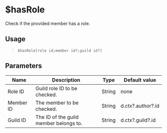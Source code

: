 # $hasRole
Check if the provided member has a role.
## Usage
> `$hasRole[role id;member id?;guild id?]`
## Parameters
|   Name    |              Description               |  Type  |   Default value   |
|-----------|----------------------------------------|--------|-------------------|
| Role ID   | Guild role ID to be checked.           | String | none              |
| Member ID | The member to be checked.              | String | d.ctx?.author?.id |
| Guild ID  | The ID of the guild member belongs to. | String | d.ctx?.guild?.id  |
